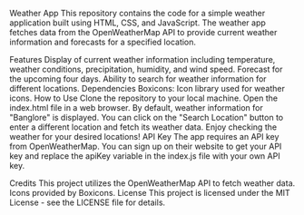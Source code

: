 Weather App
This repository contains the code for a simple weather application built using HTML, CSS, and JavaScript. The weather app fetches data from the OpenWeatherMap API to provide current weather information and forecasts for a specified location.

Features
Display of current weather information including temperature, weather conditions, precipitation, humidity, and wind speed.
Forecast for the upcoming four days.
Ability to search for weather information for different locations.
Dependencies
Boxicons: Icon library used for weather icons.
How to Use
Clone the repository to your local machine.
Open the index.html file in a web browser.
By default, weather information for "Banglore" is displayed. You can click on the "Search Location" button to enter a different location and fetch its weather data.
Enjoy checking the weather for your desired locations!
API Key
The app requires an API key from OpenWeatherMap. You can sign up on their website to get your API key and replace the apiKey variable in the index.js file with your own API key.

Credits
This project utilizes the OpenWeatherMap API to fetch weather data.
Icons provided by Boxicons.
License
This project is licensed under the MIT License - see the LICENSE file for details.
